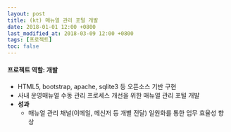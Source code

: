 ```yaml
---
layout: post
title: (kt) 매뉴얼 관리 포털 개발
date: 2018-01-01 12:00 +0800
last_modified_at: 2018-03-09 12:00 +0800
tags: [프로젝트]
toc: false
---
```


#### 프로젝트 역할: 개발

- HTML5, bootstrap, apache, sqlite3 등 오픈소스 기반 구현
- 사내 운영매뉴얼 수동 관리 프로세스 개선을 위한 매뉴얼 관리 포털 개발
- **성과**
    + 매뉴얼 관리 채널(이메일, 메신저 등 개별 전달) 일원화를 통한 업무 효율성 향상
